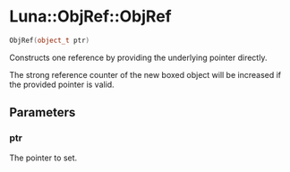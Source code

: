 # Luna::ObjRef::ObjRef

```c++
ObjRef(object_t ptr)
```

Constructs one reference by providing the underlying pointer directly. 

The strong reference counter of the new boxed object will be increased if the provided pointer is valid. 

## Parameters
### ptr
The pointer to set. 

